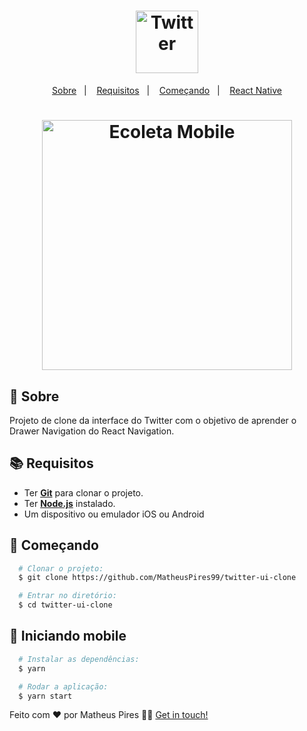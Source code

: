 <h1 align="center">
    <img alt="Twitter" src="https://ik.imagekit.io/hwyksvj4iv/Twitter_Logo_Blue_s86119jd5.svg" width="100px" />
</h1>

<p align="center">
  <a href="#page_with_curl-sobre">Sobre</a>&nbsp;&nbsp;&nbsp;|&nbsp;&nbsp;&nbsp;
  <a href="#books-requisitos">Requisitos</a>&nbsp;&nbsp;&nbsp;|&nbsp;&nbsp;&nbsp;
  <a href="#rocket-começando">Começando</a>&nbsp;&nbsp;&nbsp;|&nbsp;&nbsp;&nbsp;
  <a href="#iphone-iniciando-mobile">React Native</a>
</p>

<h1 align="center">
    <img alt="Ecoleta Mobile" src="https://res.cloudinary.com/matheuspires/image/upload/v1594475495/twitter-ui-clone_v2sxen.gif" width="400px" />
</h1>

## :page_with_curl: Sobre
Projeto de clone da interface do Twitter com o objetivo de aprender o Drawer Navigation do React Navigation.

## :books: Requisitos
- Ter [**Git**](https://git-scm.com/) para clonar o projeto.
- Ter [**Node.js**](https://nodejs.org/en/) instalado.
- Um dispositivo ou emulador iOS ou Android

## :rocket: Começando
``` bash
  # Clonar o projeto:
  $ git clone https://github.com/MatheusPires99/twitter-ui-clone

  # Entrar no diretório:
  $ cd twitter-ui-clone
```

## :iphone: Iniciando mobile
```bash
  # Instalar as dependências:
  $ yarn

  # Rodar a aplicação:
  $ yarn start
```

Feito com ❤️ por Matheus Pires 👋🏻 [Get in touch!](https://github.com/MatheusPires99)
